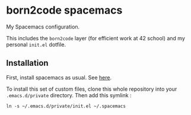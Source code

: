 # born2code spacemacs

My Spacemacs configuration.

This includes the `born2code` layer (for efficient work at 42 school)
and my personal `init.el` dotfile.

## Installation
First, install spacemacs as usual. See [here](https://github.com/syl20bnr/spacemacs).

To install this set of custom files, clone this whole repository into your `.emacs.d/private`
directory. Then add this symlink :

    ln -s ~/.emacs.d/private/init.el ~/.spacemacs
